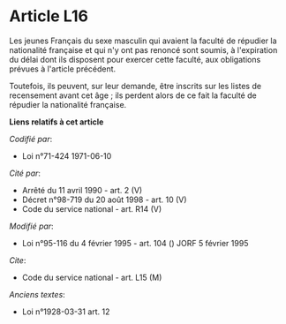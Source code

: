 # Article L16

Les jeunes Français du sexe masculin qui avaient la faculté de répudier la nationalité française et qui n'y ont pas renoncé
sont soumis, à l'expiration du délai dont ils disposent pour exercer cette faculté, aux obligations prévues à l'article
précédent.

Toutefois, ils peuvent, sur leur demande, être inscrits sur les listes de recensement avant cet âge ; ils perdent alors de ce
fait la faculté de répudier la nationalité française.

**Liens relatifs à cet article**

_Codifié par_:

  - Loi n°71-424 1971-06-10

_Cité par_:

  - Arrêté du 11 avril 1990 - art. 2 (V)
  - Décret n°98-719 du 20 août 1998 - art. 10 (V)
  - Code du service national - art. R14 (V)

_Modifié par_:

  - Loi n°95-116 du 4 février 1995 - art. 104 () JORF 5 février 1995

_Cite_:

  - Code du service national - art. L15 (M)

_Anciens textes_:

  - Loi n°1928-03-31 art. 12
